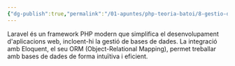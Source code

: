 ```yaml
---
{"dg-publish":true,"permalink":"/01-apuntes/php-teoria-batoi/8-gestio-de-dades-amb-laravel/1-introduccio/"}
---
```


Laravel és un framework PHP modern que simplifica el desenvolupament d'aplicacions web, incloent-hi la gestió de bases de dades. La integració amb Eloquent, el seu ORM (Object-Relational Mapping), permet treballar amb bases de dades de forma intuïtiva i eficient.
 